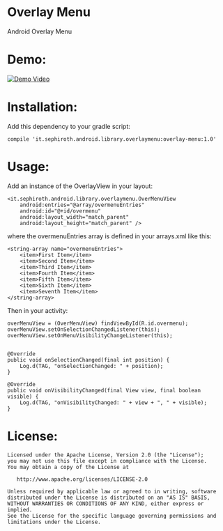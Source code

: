 # Overlay Menu
Android Overlay Menu

Demo:
==

[![Demo Video](http://img.youtube.com/vi/voFWb40sBJQ/0.jpg)](http://youtu.be/voFWb40sBJQ)

Installation:
==

Add this dependency to your gradle script:

    compile 'it.sephiroth.android.library.overlaymenu:overlay-menu:1.0'


Usage:
==

Add an instance of the OverlayView in your layout:

    <it.sephiroth.android.library.overlaymenu.OverMenuView
        android:entries="@array/overmenuEntries"
        android:id="@+id/overmenu"
        android:layout_width="match_parent"
        android:layout_height="match_parent" />
        
where the overmenuEntries array is defined in your arrays.xml like this:

    <string-array name="overmenuEntries">
        <item>First Item</item>
        <item>Second Item</item>
        <item>Third Item</item>
        <item>Fourth Item</item>
        <item>Fifth Item</item>
        <item>Sixth Item</item>
        <item>Seventh Item</item>
    </string-array>
    
    
Then in your activity:

    overMenuView = (OverMenuView) findViewById(R.id.overmenu);
    overMenuView.setOnSelectionChangedListener(this);
    overMenuView.setOnMenuVisibilityChangeListener(this);
    
    
    @Override
    public void onSelectionChanged(final int position) {
        Log.d(TAG, "onSelectionChanged: " + position);
    }

    @Override
    public void onVisibilityChanged(final View view, final boolean visible) {
        Log.d(TAG, "onVisibilityChanged: " + view + ", " + visible);
    }
    
    
License:
==

    Licensed under the Apache License, Version 2.0 (the "License");
    you may not use this file except in compliance with the License.
    You may obtain a copy of the License at

       http://www.apache.org/licenses/LICENSE-2.0

    Unless required by applicable law or agreed to in writing, software
    distributed under the License is distributed on an "AS IS" BASIS,
    WITHOUT WARRANTIES OR CONDITIONS OF ANY KIND, either express or implied.
    See the License for the specific language governing permissions and
    limitations under the License.
    
